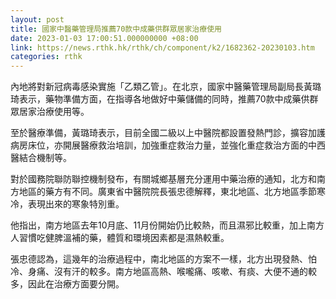 ```yaml
---
layout: post
title: 國家中醫藥管理局推薦70款中成藥供群眾居家治療使用
date: 2023-01-03 17:00:51.000000000 +08:00
link: https://news.rthk.hk/rthk/ch/component/k2/1682362-20230103.htm
categories: rthk
---
```


內地將對新冠病毒感染實施「乙類乙管」。在北京，國家中醫藥管理局副局長黃璐琦表示，藥物準備方面，在指導各地做好中藥儲備的同時，推薦70款中成藥供群眾居家治療使用等。

至於醫療準備，黃璐琦表示，目前全國二級以上中醫院都設置發熱門診，擴容加護病房床位，亦開展醫療救治培訓，加強重症救治力量，並強化重症救治方面的中西醫結合機制等。

對於國務院聯防聯控機制發布，有關城鄉基層充分運用中藥治療的通知，北方和南方地區的藥方有不同。廣東省中醫院院長張忠德解釋，東北地區、北方地區季節寒冷，表現出來的寒象特別重。

他指出，南方地區去年10月底、11月份開始仍比較熱，而且濕邪比較重，加上南方人習慣吃健脾溫補的藥，體質和環境因素都是濕熱較重。

張忠德認為，這幾年的治療過程中，南北地區的方案不一樣，北方出現發熱、怕冷、身痛、沒有汗的較多。南方地區高熱、喉嚨痛、咳嗽、有痰、大便不通的較多，因此在治療方面要分開。
